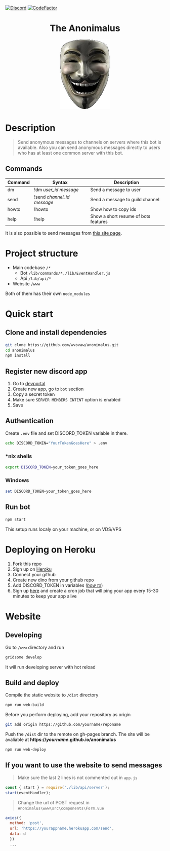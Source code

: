 [![Discord](https://img.shields.io/badge/Anonimalus-Invite-99AAB5?style=flat-square&logo=Discord&labelColor=7289DA&logoColor=white)](https://discord.com/oauth2/authorize?client_id=751570908065300481&scope=bot&permissions=256064)
[![CodeFactor](https://www.codefactor.io/repository/github/wvovaw/anonimalus/badge)](https://www.codefactor.io/repository/github/wvovaw/anonimalus)

<h1 align="center">The Anonimalus</h1>
<p align="center">
  <img src="./blob/anon.png" alt="Anonimalus">
</p>

# Description

> Send anonymous messages to channels on servers where this bot is available.
Also you can send anonymous messages directly to users who has at least one common server with this bot.

## Commands

| Command | Syntax | Description |
|---------|--------|-------------|
| dm | !dm *user_id* *message* | Send a message to user
| send | !send *channel_id* *message* | Send a message to guild channel |
| howto | !howto | Show how to copy ids |
| help | !help | Show a short resume of bots features |

It is also possible to send messages from [this site page](https://wvovaw.github.io/anonimalus/send).

# Project structure

- Main codebase `/*`
  - Bot `/lib/commands/*`, `/lib/EventHandler.js`
  - Api `/lib/api/*`
- Website `/www`

Both of them has their own `node_modules`

# Quick start

## Clone and install dependencies

```sh
git clone https://github.com/wvovaw/anonimalus.git
cd anonimalus
npm install
```
## Register new discord app

1. Go to [devportal](https://discord.com/developers/applications)
2. Create new app, go to `bot` section
3. Copy a secret token
4. Make sure `SERVER MEMBERS INTENT` option is enabled
5. Save

## Authentication

Create `.env` file and set DISCORD_TOKEN variable in there.

```sh
echo DISCORD_TOKEN="YourTokenGoesHere" > .env
```

### *nix shells

```sh
export DISCORD_TOKEN=your_token_goes_here
```

### Windows

```powershell
set DISCORD_TOKEN=your_token_goes_here
```

## Run bot

```sh
npm start
```

This setup runs localy on your machine, or on VDS/VPS

# Deploying on Heroku

1. Fork this repo
2. Sign up on [Heroku](https://heroku.com)
3. Connect your github
4. Create new dino from your github repo
5. Add DISCORD_TOKEN in variables ([*how to*](https://devcenter.heroku.com/articles/config-vars))
6. Sign up [here](https://cron-job.org) and create a cron job that will ping your app every 15-30 minutes to keep your app alive

# Website

## Developing
Go to `/www` directory and run

```sh
gridsome develop
```
It will run developing server with hot reload

## Build and deploy

Compile the static website to `/dist` directory
```sh
npm run web-build
```

Before you perform deploying, add your repository as origin

```sh
git add origin https://github.com/yourname/reponame
```

Push the `/dist` dir to the remote on gh-pages branch. The site will be avaliable at **https://*yourname*.github.io/anonimalus**

```sh
npm run web-deploy
```

## If you want to use the website to send messages

>Make sure the last 2 lines is not commented out in `app.js`

```js
const { start } = require('./lib/api/server');
start(eventHandler);
```

>Change the url of POST request in `Anonimalus\www\src\components\Form.vue`

```js
axios({
  method: 'post',
  url: 'https://yourappname.herokuapp.com/send',
  data: d
  })
  ...
```
